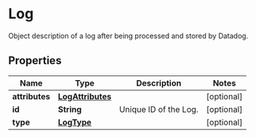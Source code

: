 

# Log

Object description of a log after being processed and stored by Datadog.
## Properties

Name | Type | Description | Notes
------------ | ------------- | ------------- | -------------
**attributes** | [**LogAttributes**](LogAttributes.md) |  |  [optional]
**id** | **String** | Unique ID of the Log. |  [optional]
**type** | [**LogType**](LogType.md) |  |  [optional]



